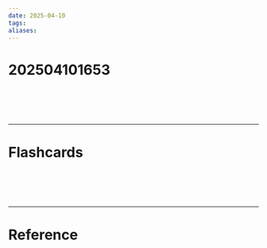 ```yaml
---
date: 2025-04-10
tags: 
aliases:
---
```

# 202504101653


# ‌
---
# Flashcards


# ‌
---
# Reference

